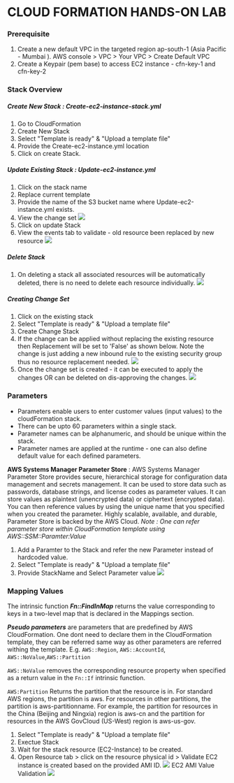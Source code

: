 # CLOUD FORMATION HANDS-ON LAB 

### Prerequisite
1. Create a new default VPC in the targeted region ap-south-1 (Asia Pacific - Mumbai ). AWS console > VPC > Your VPC > Create Default VPC
2. Create a Keypair (pem base) to access EC2 instance - cfn-key-1 and cfn-key-2 




### Stack Overview 
##### Create New Stack : Create-ec2-instance-stack.yml
1. Go to CloudFormation 
2. Create New Stack 
3. Select "Template is ready" & "Upload a template file"
4. Provide the Create-ec2-instance.yml location 
5. Click on create Stack.

##### Update Existing Stack : Update-ec2-instance.yml
1. Click on the stack name 
2. Replace current template
3. Provide the name of the S3 bucket name where Update-ec2-instance.yml exists.
4. View the change set
![](https://user-images.githubusercontent.com/5097017/74091039-1fcb5780-4ad9-11ea-9c02-8e61c5c31e42.png)
5. Click on update Stack
6. View the events tab to validate - old resource been replaced by new resource 
![](https://user-images.githubusercontent.com/5097017/74091076-805a9480-4ad9-11ea-893e-dfe72329e56f.png)

##### Delete Stack
1. On deleting a stack all associated resources will be automatically deleted, there is no need to delete each resource individually. 
![](https://user-images.githubusercontent.com/5097017/74091122-18f11480-4ada-11ea-8a28-211ae7f947b0.png)

##### Creating Change Set 
1. Click on the existing stack 
2. Select "Template is ready" & "Upload a template file"
3. Create Change Stack
4. If the change can be applied without replacing the existing resource then Replacement will be set to 'False' as shown below. 
Note the change is just adding a new inbound rule to the existing security group thus no resource replacement needed. 
![](https://user-images.githubusercontent.com/5097017/74097922-03aad300-4b38-11ea-91c3-e71ec00c7f4b.png)
5. Once the change set is created - it can be executed to apply the changes OR can be deleted on dis-approving the changes. 
![](https://user-images.githubusercontent.com/5097017/74097983-ad8a5f80-4b38-11ea-8a67-17e865536300.png)

### Parameters 
* Parameters enable users to enter customer values (input values) to the cloudFormation stack. 
* There can be upto 60 parameters within a single stack.
* Parameter names can be alphanumeric, and should be unique within the stack. 
* Parameter names are applied at the runtime - one can also define default value for each defined parameters. 

**AWS Systems Manager Parameter Store** : AWS Systems Manager Parameter Store provides secure, hierarchical storage for configuration data management and secrets management. It can be used to store data such as passwords, database strings, and license codes as parameter values. It can store values as plaintext (unencrypted data) or ciphertext (encrypted data). You can then reference values by using the unique name that you specified when you created the parameter. Highly scalable, available, and durable, Parameter Store is backed by the AWS Cloud.
*Note : One can refer parameter store within CloudFormation template using AWS::SSM::Paramter:Value<String>*


1. Add a Paramter to the Stack and refer the new Parameter instead of hardcoded value. 
2. Select "Template is ready" & "Upload a template file"
3. Provide StackName and Select Parameter value
![](https://user-images.githubusercontent.com/5097017/74098238-d7915100-4b3b-11ea-8ea7-c32b75a9679b.png)


### Mapping Values
The intrinsic function ***Fn::FindInMap*** returns the value corresponding to keys in a two-level map that is declared in the Mappings section.

***Pseudo parameters*** are parameters that are predefined by AWS CloudFormation. One dont need to declare them in the CloudFormation template, they can be referred same way as other parameters are referred withing the template. E.g. `AWS::Region`, `AWS::AccountId`, `AWS::NoValue`,`AWS::Partition`


`AWS::NoValue` removes the corresponding resource property when specified as a return value in the `Fn::If` intrinsic function.

`AWS:Partition` Returns the partition that the resource is in. For standard AWS regions, the partition is aws. For resources in other partitions, the partition is aws-partitionname. For example, the partition for resources in the China (Beijing and Ningxia) region is aws-cn and the partition for resources in the AWS GovCloud (US-West) region is aws-us-gov.

1. Select "Template is ready" & "Upload a template file"
2. Exectue Stack
3. Wait for the stack resource (EC2-Instance) to be created.
4. Open Resource tab > click on the resource physical id > Validate EC2 instance is created based on the provided AMI ID.
![](https://user-images.githubusercontent.com/5097017/74178912-68624c80-4c62-11ea-873f-f2d5599cc06a.png)
EC2 AMI Value Validation 
![](https://user-images.githubusercontent.com/5097017/74179231-09510780-4c63-11ea-95f1-50ebbcc0fec5.png)